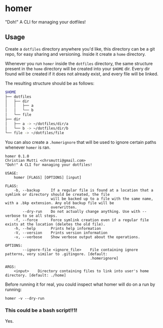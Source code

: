 # homer

"Doh!" A CLI for managing your dotfiles!

## Usage

Create a `dotfiles` directory anywhere you'd like, this directory can be a git
repo, for easy sharing and versioning. Inside it create a `home` directory.

Whenever you run `homer` inside the `dotfiles` directory, the same structure
present in the `home` directory will be created into your `$HOME` dir. Every
dir found will be created if it does not already exist, and every file will
be linked.

The resulting structure should be as follows:

```bash
$HOME
├── dotfiles
│   ├── dir
│   │   ├── a
│   │   └── b
│   └── file
├── dir
│   ├── a -> ~/dotfiles/dir/a
│   └── b -> ~/dotfiles/dir/b
└── file -> ~/dotfiles/file
```

You can also create a `.homerignore` that will be used to ignore certain paths
whenever `homer` is ran.

```
homer 0.1.0
Christian Mutti <chrsmutti@gmail.com>
"Doh!" A CLI for managing your dotfiles!

USAGE:
    homer [FLAGS] [OPTIONS] [input]

FLAGS:
    -b, --backup     If a regular file is found at a location that a symlink or directory should be created, the file
                     will be backed up to a file with the same name, with a .bkp extension. Any old backup file will be
                     overwritten.
        --dry-run    Do not actually change anything. Use with --verbose to se all steps.
    -f, --force      Force symlink creation even if a regular file exists at the location (deletes the old file).
    -h, --help       Prints help information
    -V, --version    Prints version information
    -v, --verbose    Show verbose output about the operations.

OPTIONS:
        --ignore-file <ignore_file>    File containing ignore patterns, very similar to .gitingore. [default:
                                       .homerignore]

ARGS:
    <input>    Directory containing files to link into user's home directory. [default: ./home]
```

Before running it for real, you could inspect what homer will do on a run by
running:

```
homer -v --dry-run
```

### This could be a bash script!!1!

Yes.
